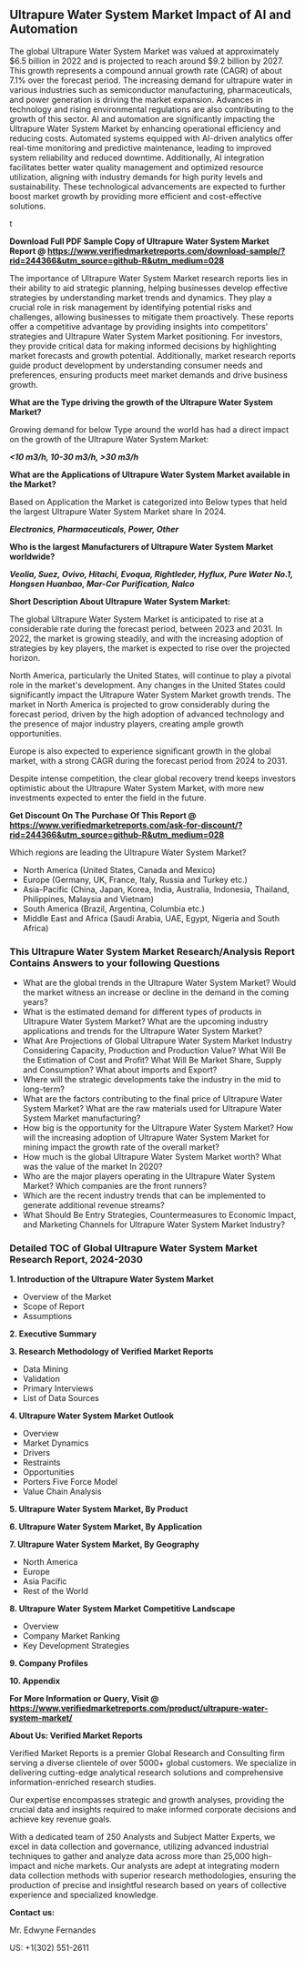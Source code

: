 <h2>Ultrapure Water System Market Impact of AI and Automation</h2><p>The global Ultrapure Water System Market was valued at approximately $6.5 billion in 2022 and is projected to reach around $9.2 billion by 2027. This growth represents a compound annual growth rate (CAGR) of about 7.1% over the forecast period. The increasing demand for ultrapure water in various industries such as semiconductor manufacturing, pharmaceuticals, and power generation is driving the market expansion. Advances in technology and rising environmental regulations are also contributing to the growth of this sector. AI and automation are significantly impacting the Ultrapure Water System Market by enhancing operational efficiency and reducing costs. Automated systems equipped with AI-driven analytics offer real-time monitoring and predictive maintenance, leading to improved system reliability and reduced downtime. Additionally, AI integration facilitates better water quality management and optimized resource utilization, aligning with industry demands for high purity levels and sustainability. These technological advancements are expected to further boost market growth by providing more efficient and cost-effective solutions.</p>t</p><p id="" class=""><strong>Download Full PDF Sample Copy of Ultrapure Water System Market Report @ <a href="https://www.verifiedmarketreports.com/download-sample/?rid=244366&utm_source=github-R&utm_medium=028" target="_blank">https://www.verifiedmarketreports.com/download-sample/?rid=244366&utm_source=github-R&utm_medium=028</a></strong></p><p>The importance of&nbsp;Ultrapure Water System Market research reports lies in their ability to aid strategic planning, helping businesses develop effective strategies by understanding market trends and dynamics. They play a crucial role in risk management by identifying potential risks and challenges, allowing businesses to mitigate them proactively. These reports offer a competitive advantage by providing insights into competitors' strategies and Ultrapure Water System Market positioning. For investors, they provide critical data for making informed decisions by highlighting market forecasts and growth potential. Additionally, market research reports guide product development by understanding consumer needs and preferences, ensuring products meet market demands and drive business growth.</p><p><strong>What are the&nbsp;Type driving the growth of the Ultrapure Water System Market?</strong></p><p id="" class="">Growing demand for below Type around the world has had a direct impact on the growth of the Ultrapure Water System Market:</p><em><strong><10 m3/h, 10-30 m3/h, >30 m3/h</strong></em></p><strong>What are the&nbsp;Applications&nbsp;of Ultrapure Water System Market available in the Market?</strong></p><p id="" class="">Based on Application the Market is categorized into Below types that held the largest Ultrapure Water System Market share In 2024.</p><em><strong>Electronics, Pharmaceuticals, Power, Other</strong></em></p><strong>Who is the largest Manufacturers of Ultrapure Water System Market worldwide?</strong></p><p><em><strong>Veolia, Suez, Ovivo, Hitachi, Evoqua, Rightleder, Hyflux, Pure Water No.1, Hongsen Huanbao, Mar-Cor Purification, Nalco</strong></em></p><p id="" class=""><strong>Short Description About Ultrapure Water System Market:</strong></p><p>The global Ultrapure Water System Market is anticipated to rise at a considerable rate during the forecast period, between 2023 and 2031. In 2022, the market is growing steadily, and with the increasing adoption of strategies by key players, the market is expected to rise over the projected horizon.</p><p>North America, particularly the United States, will continue to play a pivotal role in the market's development. Any changes in the United States could significantly impact the Ultrapure Water System Market growth trends. The market in North America is projected to grow considerably during the forecast period, driven by the high adoption of advanced technology and the presence of major industry players, creating ample growth opportunities.</p><p>Europe is also expected to experience significant growth in the global market, with a strong CAGR during the forecast period from 2024 to 2031.</p><p>Despite intense competition, the clear global recovery trend keeps investors optimistic about the Ultrapure Water System Market, with more new investments expected to enter the field in the future.</p><p id="" class=""><strong>Get Discount On The Purchase Of This Report @ <a href="https://www.verifiedmarketreports.com/ask-for-discount/?rid=244366&utm_source=github-R&utm_medium=028" target="_blank">https://www.verifiedmarketreports.com/ask-for-discount/?rid=244366&utm_source=github-R&utm_medium=028</a></strong></p>Which regions are leading the Ultrapure Water System Market?</p><ul><li>North America (United States, Canada and Mexico)</li><li>Europe (Germany, UK, France, Italy, Russia and Turkey etc.)</li><li>Asia-Pacific (China, Japan, Korea, India, Australia, Indonesia, Thailand, Philippines, Malaysia and Vietnam)</li><li>South America (Brazil, Argentina, Columbia etc.)</li><li>Middle East and Africa (Saudi Arabia, UAE, Egypt, Nigeria and South Africa)</li></ul><h3 id="" class="">This Ultrapure Water System Market Research/Analysis Report Contains Answers to your following Questions</h3><ul><li>What are the global trends in the Ultrapure Water System Market? Would the market witness an increase or decline in the demand in the coming years?</li><li>What is the estimated demand for different types of products in Ultrapure Water System Market? What are the upcoming industry applications and trends for the Ultrapure Water System Market?</li><li>What Are Projections of Global Ultrapure Water System Market Industry Considering Capacity, Production and Production Value? What Will Be the Estimation of Cost and Profit? What Will Be Market Share, Supply and Consumption? What about imports and Export?</li><li>Where will the strategic developments take the industry in the mid to long-term?</li><li>What are the factors contributing to the final price of Ultrapure Water System Market? What are the raw materials used for Ultrapure Water System Market manufacturing?</li><li>How big is the opportunity for the Ultrapure Water System Market? How will the increasing adoption of Ultrapure Water System Market for mining impact the growth rate of the overall market?</li><li>How much is the global Ultrapure Water System Market worth? What was the value of the market In 2020?</li><li>Who are the major players operating in the Ultrapure Water System Market? Which companies are the front runners?</li><li>Which are the recent industry trends that can be implemented to generate additional revenue streams?</li><li>What Should Be Entry Strategies, Countermeasures to Economic Impact, and Marketing Channels for Ultrapure Water System Market Industry?</li></ul><h3 id="" class="">Detailed TOC of Global Ultrapure Water System Market Research Report, 2024-2030</h3><p id="" class=""><strong>1. Introduction of the Ultrapure Water System Market</strong></p><ul><li>Overview of the Market</li><li>Scope of Report</li><li>Assumptions</li></ul><p id="" class=""><strong>2. Executive Summary</strong></p><p id="" class=""><strong>3. Research Methodology of Verified Market Reports</strong></p><ul><li>Data Mining</li><li>Validation</li><li>Primary Interviews</li><li>List of Data Sources</li></ul><p id="" class=""><strong>4. Ultrapure Water System Market Outlook</strong></p><ul><li>Overview</li><li>Market Dynamics</li><li>Drivers</li><li>Restraints</li><li>Opportunities</li><li>Porters Five Force Model</li><li>Value Chain Analysis</li></ul><p id="" class=""><strong>5. Ultrapure Water System Market, By Product</strong></p><p id="" class=""><strong>6. Ultrapure Water System Market, By Application</strong></p><p id="" class=""><strong>7. Ultrapure Water System Market, By Geography</strong></p><ul><li>North America</li><li>Europe</li><li>Asia Pacific</li><li>Rest of the World</li></ul><p id="" class=""><strong>8. Ultrapure Water System Market Competitive Landscape</strong></p><ul><li>Overview</li><li>Company Market Ranking</li><li>Key Development Strategies</li></ul><p id="" class=""><strong>9. Company Profiles</strong></p><p id="" class=""><strong>10. Appendix</strong></p><p id="" class=""><strong>For More Information or Query, Visit @ <a href="https://www.verifiedmarketreports.com/product/ultrapure-water-system-market/" target="_blank">https://www.verifiedmarketreports.com/product/ultrapure-water-system-market/</a></strong></p><p id="" class=""><strong>About Us: Verified Market Reports</strong></p><p id="" class="">Verified Market Reports is a premier Global Research and Consulting firm serving a diverse clientele of over 5000+ global customers. We specialize in delivering cutting-edge analytical research solutions and comprehensive information-enriched research studies.</p><p id="" class="">Our expertise encompasses strategic and growth analyses, providing the crucial data and insights required to make informed corporate decisions and achieve key revenue goals.</p><p id="" class="">With a dedicated team of 250 Analysts and Subject Matter Experts, we excel in data collection and governance, utilizing advanced industrial techniques to gather and analyze data across more than 25,000 high-impact and niche markets. Our analysts are adept at integrating modern data collection methods with superior research methodologies, ensuring the production of precise and insightful research based on years of collective experience and specialized knowledge.</p><p id="" class=""><strong>Contact us:</strong></p><p id="" class="">Mr. Edwyne Fernandes</p><p id="" class="">US: +1(302) 551-2611</p>